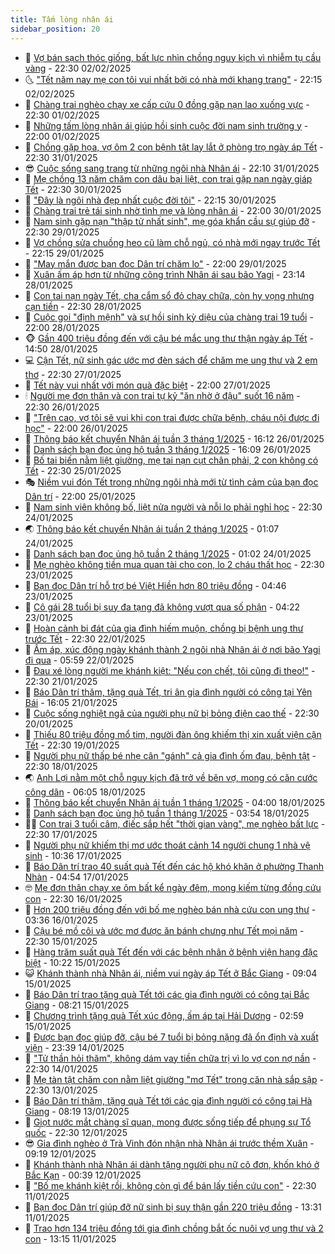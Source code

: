 ```yaml
---
title: Tấm lòng nhân ái
sidebar_position: 20
---
```


<!-- dantri-tam-long-nhan-ai:START -->
- 🌝 [Vợ bán sạch thóc giống, bất lực nhìn chồng nguy kịch vì nhiễm tụ cầu vàng](https://dantri.com.vn/tam-long-nhan-ai/vo-ban-sach-thoc-giong-bat-luc-nhin-chong-nguy-kich-vi-nhiem-tu-cau-vang-20250128101516365.htm) - 22:30 02/02/2025
- 🌜 [&quot;Tết năm nay mẹ con tôi vui nhất bởi có nhà mới khang trang&quot;](https://dantri.com.vn/tam-long-nhan-ai/tet-nam-nay-me-con-toi-vui-nhat-boi-co-nha-moi-khang-trang-20250128001729661.htm) - 22:15 02/02/2025
- 👀 [Chàng trai nghèo chạy xe cấp cứu 0 đồng gặp nạn lao xuống vực](https://dantri.com.vn/tam-long-nhan-ai/chang-trai-ngheo-chay-xe-cap-cuu-0-dong-gap-nan-lao-xuong-vuc-20250126141345134.htm) - 22:30 01/02/2025
- 🚀 [Những tấm lòng nhân ái giúp hồi sinh cuộc đời nam sinh trường y](https://dantri.com.vn/tam-long-nhan-ai/nhung-tam-long-nhan-ai-giup-hoi-sinh-cuoc-doi-nam-sinh-truong-y-20250128134328741.htm) - 22:00 01/02/2025
- 🦅 [Chồng gặp họa, vợ ôm 2 con bệnh tật lay lắt ở phòng trọ ngày áp Tết](https://dantri.com.vn/tam-long-nhan-ai/chong-gap-hoa-vo-om-2-con-benh-tat-lay-lat-o-phong-tro-ngay-ap-tet-20250127114827409.htm) - 22:30 31/01/2025
- 😎 [Cuộc sống sang trang từ những ngôi nhà Nhân ái](https://dantri.com.vn/tam-long-nhan-ai/cuoc-song-sang-trang-tu-nhung-ngoi-nha-nhan-ai-20250128203624661.htm) - 22:10 31/01/2025
- 🎡 [Mẹ chồng 13 năm chăm con dâu bại liệt, con trai gặp nạn ngày giáp Tết](https://dantri.com.vn/tam-long-nhan-ai/me-chong-13-nam-cham-con-dau-bai-liet-con-trai-gap-nan-ngay-giap-tet-20250125154938338.htm) - 22:30 30/01/2025
- 🌮 [&quot;Đây là ngôi nhà đẹp nhất cuộc đời tôi&quot;](https://dantri.com.vn/tam-long-nhan-ai/day-la-ngoi-nha-dep-nhat-cuoc-doi-toi-20250125082442270.htm) - 22:15 30/01/2025
- 💼 [Chàng trai trẻ tái sinh nhờ tình mẹ và lòng nhân ái](https://dantri.com.vn/tam-long-nhan-ai/chang-trai-tre-tai-sinh-nho-tinh-me-va-long-nhan-ai-20250128171030138.htm) - 22:00 30/01/2025
- 🎊 [Nam sinh gặp nạn &quot;thập tử nhất sinh&quot;, mẹ góa khẩn cầu sự giúp đỡ](https://dantri.com.vn/tam-long-nhan-ai/nam-sinh-gap-nan-thap-tu-nhat-sinh-me-goa-khan-cau-su-giup-do-20250125040450010.htm) - 22:30 29/01/2025
- 📝 [Vợ chồng sửa chuồng heo cũ làm chỗ ngủ, có nhà mới ngay trước Tết](https://dantri.com.vn/tam-long-nhan-ai/vo-chong-sua-chuong-heo-cu-lam-cho-ngu-co-nha-moi-ngay-truoc-tet-20250126132633668.htm) - 22:15 29/01/2025
- 🤗 [&quot;May mắn được bạn đọc Dân trí chăm lo&quot;](https://dantri.com.vn/tam-long-nhan-ai/may-man-duoc-ban-doc-dan-tri-cham-lo-20250127233035009.htm) - 22:00 29/01/2025
- 🌈 [Xuân ấm áp hơn từ những công trình Nhân ái sau bão Yagi](https://dantri.com.vn/tam-long-nhan-ai/xuan-am-ap-hon-tu-nhung-cong-trinh-nhan-ai-sau-bao-yagi-20250129061354908.htm) - 23:14 28/01/2025
- 🌝 [Con tai nạn ngày Tết, cha cắm sổ đỏ chạy chữa, còn hy vọng nhưng cạn tiền](https://dantri.com.vn/tam-long-nhan-ai/con-tai-nan-ngay-tet-cha-cam-so-do-chay-chua-con-hy-vong-nhung-can-tien-20250125171942752.htm) - 22:30 28/01/2025
- 🦒 [Cuộc gọi &quot;định mệnh&quot; và sự hồi sinh kỳ diệu của chàng trai 19 tuổi](https://dantri.com.vn/tam-long-nhan-ai/cuoc-goi-dinh-menh-va-su-hoi-sinh-ky-dieu-cua-chang-trai-19-tuoi-20250120160152017.htm) - 22:00 28/01/2025
- 🐵 [Gần 400 triệu đồng đến với cậu bé mắc ung thư thận ngày áp Tết](https://dantri.com.vn/tam-long-nhan-ai/gan-400-trieu-dong-den-voi-cau-be-mac-ung-thu-than-ngay-ap-tet-20250127230218251.htm) - 14:50 28/01/2025
- 💻 [Cận Tết, nữ sinh gác ước mơ đèn sách để chăm mẹ ung thư và 2 em thơ](https://dantri.com.vn/tam-long-nhan-ai/can-tet-nu-sinh-gac-uoc-mo-den-sach-de-cham-me-ung-thu-va-2-em-tho-20250124111614638.htm) - 22:30 27/01/2025
- 🦆 [Tết này vui nhất với món quà đặc biệt](https://dantri.com.vn/tam-long-nhan-ai/tet-nay-vui-nhat-voi-mon-qua-dac-biet-20250118164553038.htm) - 22:00 27/01/2025
- 🕯 [Người mẹ đơn thân và con trai tự kỷ &quot;ăn nhờ ở đậu&quot; suốt 16 năm](https://dantri.com.vn/tam-long-nhan-ai/nguoi-me-don-than-va-con-trai-tu-ky-an-nho-o-dau-suot-16-nam-20250118165059464.htm) - 22:30 26/01/2025
- 🤩 [&quot;Trên cao, vợ tôi sẽ vui khi con trai được chữa bệnh, cháu nội được đi học&quot;](https://dantri.com.vn/tam-long-nhan-ai/tren-cao-vo-toi-se-vui-khi-con-trai-duoc-chua-benh-chau-noi-duoc-di-hoc-20250124175335454.htm) - 22:00 26/01/2025
- 🎡 [Thông báo kết chuyển Nhân ái tuần 3 tháng 1/2025](https://dantri.com.vn/tam-long-nhan-ai/thong-bao-ket-chuyen-nhan-ai-tuan-3-thang-12025-20250126131204533.htm) - 16:12 26/01/2025
- 🤠 [Danh sách bạn đọc ủng hộ tuần 3 tháng 1/2025](https://dantri.com.vn/tam-long-nhan-ai/danh-sach-ban-doc-ung-ho-tuan-3-thang-12025-20250126130743885.htm) - 16:09 26/01/2025
- 🌋 [Bố tai biến nằm liệt giường, mẹ tai nạn cụt chân phải, 2 con không có Tết](https://dantri.com.vn/tam-long-nhan-ai/bo-tai-bien-nam-liet-giuong-me-tai-nan-cut-chan-phai-2-con-khong-co-tet-20250124105602398.htm) - 22:30 25/01/2025
- 🎭 [Niềm vui đón Tết trong những ngôi nhà mới từ tình cảm của bạn đọc Dân trí](https://dantri.com.vn/tam-long-nhan-ai/niem-vui-don-tet-trong-nhung-ngoi-nha-moi-tu-tinh-cam-cua-ban-doc-dan-tri-20250123181218902.htm) - 22:00 25/01/2025
- 🤠 [Nam sinh viên không bố, liệt nửa người và nỗi lo phải nghỉ học](https://dantri.com.vn/tam-long-nhan-ai/nam-sinh-vien-khong-bo-liet-nua-nguoi-va-noi-lo-phai-nghi-hoc-20250122184207172.htm) - 22:30 24/01/2025
- 🌏 [Thông báo kết chuyển Nhân ái tuần 2 tháng 1/2025](https://dantri.com.vn/tam-long-nhan-ai/thong-bao-ket-chuyen-nhan-ai-tuan-2-thang-12025-20250124074435890.htm) - 01:07 24/01/2025
- 🚀 [Danh sách bạn đọc ủng hộ tuần 2 tháng 1/2025](https://dantri.com.vn/tam-long-nhan-ai/danh-sach-ban-doc-ung-ho-tuan-2-thang-12025-20250124073904049.htm) - 01:02 24/01/2025
- 🚀 [Mẹ nghèo không tiền mua quan tài cho con, lo 2 cháu thất học](https://dantri.com.vn/tam-long-nhan-ai/me-ngheo-khong-tien-mua-quan-tai-cho-con-lo-2-chau-that-hoc-20250123161728739.htm) - 22:30 23/01/2025
- 👹 [Bạn đọc Dân trí hỗ trợ bé Việt Hiền hơn 80 triệu đồng](https://dantri.com.vn/tam-long-nhan-ai/ban-doc-dan-tri-ho-tro-be-viet-hien-hon-80-trieu-dong-20250122061522241.htm) - 04:46 23/01/2025
- 🫶 [Cô gái 28 tuổi bị suy đa tạng đã không vượt qua số phận](https://dantri.com.vn/tam-long-nhan-ai/co-gai-28-tuoi-bi-suy-da-tang-da-khong-vuot-qua-so-phan-20250122161244215.htm) - 04:22 23/01/2025
- 🐻 [Hoàn cảnh bi đát của gia đình hiếm muộn, chồng bị bệnh ung thư trước Tết](https://dantri.com.vn/tam-long-nhan-ai/hoan-canh-bi-dat-cua-gia-dinh-hiem-muon-chong-bi-benh-ung-thu-truoc-tet-20250122163453755.htm) - 22:30 22/01/2025
- 🌋 [Ấm áp, xúc động ngày khánh thành 2 ngôi nhà Nhân ái ở nơi bão Yagi đi qua](https://dantri.com.vn/tam-long-nhan-ai/am-ap-xuc-dong-ngay-khanh-thanh-2-ngoi-nha-nhan-ai-o-noi-bao-yagi-di-qua-20250122113737592.htm) - 05:59 22/01/2025
- 🧰 [Đau xé lòng người mẹ khánh kiệt: &quot;Nếu con chết, tôi cũng đi theo!&quot;](https://dantri.com.vn/tam-long-nhan-ai/dau-xe-long-nguoi-me-khanh-kiet-neu-con-chet-toi-cung-di-theo-20250120224259852.htm) - 22:30 21/01/2025
- 💄 [Báo Dân trí thăm, tặng quà Tết, tri ân gia đình người có công tại Yên Bái](https://dantri.com.vn/tam-long-nhan-ai/bao-dan-tri-tham-tang-qua-tet-tri-an-gia-dinh-nguoi-co-cong-tai-yen-bai-20250121223724266.htm) - 16:05 21/01/2025
- 🌝 [Cuộc sống nghiệt ngã của người phụ nữ bị bỏng điện cao thế](https://dantri.com.vn/tam-long-nhan-ai/cuoc-song-nghiet-nga-cua-nguoi-phu-nu-bi-bong-dien-cao-the-20250119145515437.htm) - 22:30 20/01/2025
- 🔭 [Thiếu 80 triệu đồng mổ tim, người đàn ông khiếm thị xin xuất viện cận Tết](https://dantri.com.vn/tam-long-nhan-ai/thieu-80-trieu-dong-mo-tim-nguoi-dan-ong-khiem-thi-xin-xuat-vien-can-tet-20250119140817645.htm) - 22:30 19/01/2025
- 🦒 [Người phụ nữ thấp bé nhẹ cân &quot;gánh&quot; cả gia đình ốm đau, bệnh tật](https://dantri.com.vn/tam-long-nhan-ai/nguoi-phu-nu-thap-be-nhe-can-ganh-ca-gia-dinh-om-dau-benh-tat-20250115153031803.htm) - 22:30 18/01/2025
- 🌏 [Anh Lợi nằm một chỗ nguy kịch đã trở về bên vợ, mong có căn cước công dân](https://dantri.com.vn/tam-long-nhan-ai/anh-loi-nam-mot-cho-nguy-kich-da-tro-ve-ben-vo-mong-co-can-cuoc-cong-dan-20250118103342098.htm) - 06:05 18/01/2025
- 🦣 [Thông báo kết chuyển Nhân ái tuần 1 tháng 1/2025](https://dantri.com.vn/tam-long-nhan-ai/thong-bao-ket-chuyen-nhan-ai-tuan-1-thang-12025-20250117165558845.htm) - 04:00 18/01/2025
- 🤗 [Danh sách bạn đọc ủng hộ tuần 1 tháng 1/2025](https://dantri.com.vn/tam-long-nhan-ai/danh-sach-ban-doc-ung-ho-tuan-1-thang-12025-20250117165155846.htm) - 03:54 18/01/2025
- 🧑‍🏫 [Con trai 3 tuổi câm, điếc sắp hết &quot;thời gian vàng&quot;, mẹ nghèo bất lực](https://dantri.com.vn/tam-long-nhan-ai/con-trai-3-tuoi-cam-diec-sap-het-thoi-gian-vang-me-ngheo-bat-luc-20241230173444327.htm) - 22:30 17/01/2025
- 🤠 [Người phụ nữ khiếm thị mơ ước thoát cảnh 14 người chung 1 nhà vệ sinh](https://dantri.com.vn/tam-long-nhan-ai/nguoi-phu-nu-khiem-thi-mo-uoc-thoat-canh-14-nguoi-chung-1-nha-ve-sinh-20250117160237413.htm) - 10:36 17/01/2025
- 🦆 [Báo Dân trí trao 40 suất quà Tết đến các hộ khó khăn ở phường Thanh Nhàn](https://dantri.com.vn/tam-long-nhan-ai/bao-dan-tri-trao-40-suat-qua-tet-den-cac-ho-kho-khan-o-phuong-thanh-nhan-20250117114359991.htm) - 04:54 17/01/2025
- 🤓 [Mẹ đơn thân chạy xe ôm bất kể ngày đêm, mong kiếm từng đồng cứu con](https://dantri.com.vn/tam-long-nhan-ai/me-don-than-chay-xe-om-bat-ke-ngay-dem-mong-kiem-tung-dong-cuu-con-20250113104324186.htm) - 22:30 16/01/2025
- 🫶 [Hơn 200 triệu đồng đến với bố mẹ nghèo bán nhà cứu con ung thư](https://dantri.com.vn/tam-long-nhan-ai/hon-200-trieu-dong-den-voi-bo-me-ngheo-ban-nha-cuu-con-ung-thu-20250115215701191.htm) - 03:36 16/01/2025
- 🎊 [Cậu bé mồ côi và ước mơ được ăn bánh chưng như Tết mọi năm](https://dantri.com.vn/tam-long-nhan-ai/cau-be-mo-coi-va-uoc-mo-duoc-an-banh-chung-nhu-tet-moi-nam-20250114140457046.htm) - 22:30 15/01/2025
- 🦏 [Hàng trăm suất quà Tết đến với các bệnh nhân ở bệnh viện hạng đặc biệt](https://dantri.com.vn/tam-long-nhan-ai/hang-tram-suat-qua-tet-den-voi-cac-benh-nhan-o-benh-vien-hang-dac-biet-20250115164203126.htm) - 10:22 15/01/2025
- 😺 [Khánh thành nhà Nhân ái, niềm vui ngày áp Tết ở Bắc Giang](https://dantri.com.vn/tam-long-nhan-ai/khanh-thanh-nha-nhan-ai-niem-vui-ngay-ap-tet-o-bac-giang-20250115133140917.htm) - 09:04 15/01/2025
- 🥰 [Báo Dân trí trao tặng quà Tết tới các gia đình người có công tại Bắc Giang](https://dantri.com.vn/tam-long-nhan-ai/bao-dan-tri-trao-tang-qua-tet-toi-cac-gia-dinh-nguoi-co-cong-tai-bac-giang-20250115131344220.htm) - 08:21 15/01/2025
- 🚀 [Chương trình tặng quà Tết xúc động, ấm áp tại Hải Dương](https://dantri.com.vn/tam-long-nhan-ai/chuong-trinh-tang-qua-tet-xuc-dong-am-ap-tai-hai-duong-20250115072636815.htm) - 02:59 15/01/2025
- 🌁 [Được bạn đọc giúp đỡ, cậu bé 7 tuổi bị bỏng nặng đã ổn định và xuất viện](https://dantri.com.vn/tam-long-nhan-ai/duoc-ban-doc-giup-do-cau-be-7-tuoi-bi-bong-nang-da-on-dinh-va-xuat-vien-20250114151607550.htm) - 23:39 14/01/2025
- 🚀 [&quot;Tử thần hỏi thăm&quot;, không dám vay tiền chữa trị vì lo vợ con nợ nần](https://dantri.com.vn/tam-long-nhan-ai/tu-than-hoi-tham-khong-dam-vay-tien-chua-tri-vi-lo-vo-con-no-nan-20250113101414652.htm) - 22:30 14/01/2025
- 🤗 [Mẹ tàn tật chăm con nằm liệt giường &quot;mơ Tết&quot; trong căn nhà sắp sập](https://dantri.com.vn/tam-long-nhan-ai/me-tan-tat-cham-con-nam-liet-giuong-mo-tet-trong-can-nha-sap-sap-20250111173409975.htm) - 22:30 13/01/2025
- 💫 [Báo Dân trí thăm, tặng quà Tết tới các gia đình người có công tại Hà Giang](https://dantri.com.vn/tam-long-nhan-ai/bao-dan-tri-tham-tang-qua-tet-toi-cac-gia-dinh-nguoi-co-cong-tai-ha-giang-20250113121711419.htm) - 08:19 13/01/2025
- 💼 [Giọt nước mắt chàng sĩ quan, mong được sống tiếp để phụng sự Tổ quốc](https://dantri.com.vn/tam-long-nhan-ai/giot-nuoc-mat-chang-si-quan-mong-duoc-song-tiep-de-phung-su-to-quoc-20250110112812204.htm) - 22:30 12/01/2025
- 😎 [Gia đình nghèo ở Trà Vinh đón nhận nhà Nhân ái trước thềm Xuân](https://dantri.com.vn/tam-long-nhan-ai/gia-dinh-ngheo-o-tra-vinh-don-nhan-nha-nhan-ai-truoc-them-xuan-20250112090515889.htm) - 09:19 12/01/2025
- 🥳 [Khánh thành nhà Nhân ái dành tặng người phụ nữ cô đơn, khốn khó ở Bắc Kạn](https://dantri.com.vn/tam-long-nhan-ai/khanh-thanh-nha-nhan-ai-danh-tang-nguoi-phu-nu-co-don-khon-kho-o-bac-kan-20250111213806911.htm) - 00:39 12/01/2025
- 📝 [&quot;Bố mẹ khánh kiệt rồi, không còn gì để bán lấy tiền cứu con&quot;](https://dantri.com.vn/tam-long-nhan-ai/bo-me-khanh-kiet-roi-khong-con-gi-de-ban-lay-tien-cuu-con-20250103120559957.htm) - 22:30 11/01/2025
- 🦄 [Bạn đọc Dân trí giúp đỡ nữ sinh bị suy thận gần 220 triệu đồng](https://dantri.com.vn/tam-long-nhan-ai/ban-doc-dan-tri-giup-do-nu-sinh-bi-suy-than-gan-220-trieu-dong-20250111183146295.htm) - 13:31 11/01/2025
- 💼 [Trao hơn 134 triệu đồng tới gia đình chồng bắt ốc nuôi vợ ung thư và 2 con](https://dantri.com.vn/tam-long-nhan-ai/trao-hon-134-trieu-dong-toi-gia-dinh-chong-bat-oc-nuoi-vo-ung-thu-va-2-con-20250111123159543.htm) - 13:15 11/01/2025<!-- dantri-tam-long-nhan-ai:END -->
